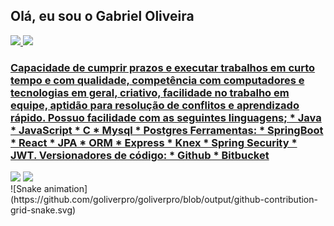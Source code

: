 ## Olá, eu sou o Gabriel Oliveira
 <div>
  <a href="https://github.com/goliverpro">
  <img height="180em" src="https://github-readme-stats.vercel.app/api?username=goliverpro&show_icons=true&theme=dracula&include_all_commits=true&count_private=true"/>
  <img height="180em" src="https://github-readme-stats.vercel.app/api/top-langs/?username=goliverpro&layout=compact&langs_count=7&theme=dracula"/>
</div>
<div>
 <h3>Capacidade de cumprir prazos e executar trabalhos em curto tempo e com qualidade, competência com computadores e tecnologias em geral, criativo, facilidade no trabalho em equipe, aptidão para resolução de conflitos e aprendizado rápido. Possuo facilidade com as seguintes linguagens;
 * Java
 * JavaScript
 * C
 * Mysql
 * Postgres
 Ferramentas: 
  * SpringBoot
  * React
  * JPA
  * ORM
  * Express
  * Knex
  * Spring Security
  * JWT.
 Versionadores de código: 
  * Github 
  * Bitbucket</h3>
 </div>
<div> 
  <a href = "mailto:gosilva.pro@gmail.com"><img src="https://img.shields.io/badge/-Gmail-%23333?style=for-the-badge&logo=gmail&logoColor=white" target="_blank"></a>
  <a href="https://www.linkedin.com/in/gosilvapro" target="_blank"><img src="https://img.shields.io/badge/-LinkedIn-%230077B5?style=for-the-badge&logo=linkedin&logoColor=white" target="_blank"></a> 
 
</div>
<div>
   ![Snake animation](https://github.com/goliverpro/goliverpro/blob/output/github-contribution-grid-snake.svg)
</div>

